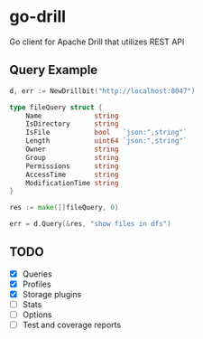 # go-drill
Go client for Apache Drill that utilizes REST API

## Query Example

```go
d, err := NewDrillbit("http://localhost:8047")

type fileQuery struct {
    Name             string
    IsDirectory      string
    IsFile           bool   `json:",string"`
    Length           uint64 `json:",string"`
    Owner            string
    Group            string
    Permissions      string
    AccessTime       string
    ModificationTime string
}

res := make([]fileQuery, 0)

err = d.Query(&res, "show files in dfs")
```

## TODO

- [x] Queries
- [x] Profiles
- [x] Storage plugins
- [ ] Stats
- [ ] Options
- [ ] Test and coverage reports
